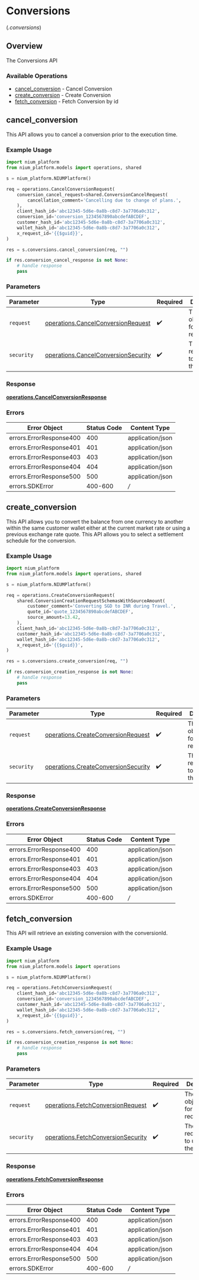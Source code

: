 # Conversions
(*.conversions*)

## Overview

The Conversions API

### Available Operations

* [cancel_conversion](#cancel_conversion) - Cancel Conversion
* [create_conversion](#create_conversion) - Create Conversion
* [fetch_conversion](#fetch_conversion) - Fetch Conversion by id

## cancel_conversion

This API allows you to cancel a conversion prior to the execution time.

### Example Usage

```python
import nium_platform
from nium_platform.models import operations, shared

s = nium_platform.NIUMPlatform()

req = operations.CancelConversionRequest(
    conversion_cancel_request=shared.ConversionCancelRequest(
        cancellation_comment='Cancelling due to change of plans.',
    ),
    client_hash_id='abc12345-5d6e-0a8b-c8d7-3a7706a0c312',
    conversion_id='conversion_1234567890abcdefABCDEF',
    customer_hash_id='abc12345-5d6e-0a8b-c8d7-3a7706a0c312',
    wallet_hash_id='abc12345-5d6e-0a8b-c8d7-3a7706a0c312',
    x_request_id='{{$guid}}',
)

res = s.conversions.cancel_conversion(req, "")

if res.conversion_cancel_response is not None:
    # handle response
    pass
```

### Parameters

| Parameter                                                                                  | Type                                                                                       | Required                                                                                   | Description                                                                                |
| ------------------------------------------------------------------------------------------ | ------------------------------------------------------------------------------------------ | ------------------------------------------------------------------------------------------ | ------------------------------------------------------------------------------------------ |
| `request`                                                                                  | [operations.CancelConversionRequest](../../models/operations/cancelconversionrequest.md)   | :heavy_check_mark:                                                                         | The request object to use for the request.                                                 |
| `security`                                                                                 | [operations.CancelConversionSecurity](../../models/operations/cancelconversionsecurity.md) | :heavy_check_mark:                                                                         | The security requirements to use for the request.                                          |


### Response

**[operations.CancelConversionResponse](../../models/operations/cancelconversionresponse.md)**
### Errors

| Error Object            | Status Code             | Content Type            |
| ----------------------- | ----------------------- | ----------------------- |
| errors.ErrorResponse400 | 400                     | application/json        |
| errors.ErrorResponse401 | 401                     | application/json        |
| errors.ErrorResponse403 | 403                     | application/json        |
| errors.ErrorResponse404 | 404                     | application/json        |
| errors.ErrorResponse500 | 500                     | application/json        |
| errors.SDKError         | 400-600                 | */*                     |

## create_conversion

This API allows you to convert the balance from one currency to another within the same customer wallet either at the current market rate or using a previous exchange rate quote. This API allows you to select a settlement schedule for the conversion.

### Example Usage

```python
import nium_platform
from nium_platform.models import operations, shared

s = nium_platform.NIUMPlatform()

req = operations.CreateConversionRequest(
    shared.ConversionCreationRequestSchemasWithSourceAmount(
        customer_comment='Converting SGD to INR during Travel.',
        quote_id='quote_1234567890abcdefABCDEF',
        source_amount=13.42,
    ),
    client_hash_id='abc12345-5d6e-0a8b-c8d7-3a7706a0c312',
    customer_hash_id='abc12345-5d6e-0a8b-c8d7-3a7706a0c312',
    wallet_hash_id='abc12345-5d6e-0a8b-c8d7-3a7706a0c312',
    x_request_id='{{$guid}}',
)

res = s.conversions.create_conversion(req, "")

if res.conversion_creation_response is not None:
    # handle response
    pass
```

### Parameters

| Parameter                                                                                  | Type                                                                                       | Required                                                                                   | Description                                                                                |
| ------------------------------------------------------------------------------------------ | ------------------------------------------------------------------------------------------ | ------------------------------------------------------------------------------------------ | ------------------------------------------------------------------------------------------ |
| `request`                                                                                  | [operations.CreateConversionRequest](../../models/operations/createconversionrequest.md)   | :heavy_check_mark:                                                                         | The request object to use for the request.                                                 |
| `security`                                                                                 | [operations.CreateConversionSecurity](../../models/operations/createconversionsecurity.md) | :heavy_check_mark:                                                                         | The security requirements to use for the request.                                          |


### Response

**[operations.CreateConversionResponse](../../models/operations/createconversionresponse.md)**
### Errors

| Error Object            | Status Code             | Content Type            |
| ----------------------- | ----------------------- | ----------------------- |
| errors.ErrorResponse400 | 400                     | application/json        |
| errors.ErrorResponse401 | 401                     | application/json        |
| errors.ErrorResponse403 | 403                     | application/json        |
| errors.ErrorResponse404 | 404                     | application/json        |
| errors.ErrorResponse500 | 500                     | application/json        |
| errors.SDKError         | 400-600                 | */*                     |

## fetch_conversion

This API will retrieve an existing conversion with the conversionId.

### Example Usage

```python
import nium_platform
from nium_platform.models import operations

s = nium_platform.NIUMPlatform()

req = operations.FetchConversionRequest(
    client_hash_id='abc12345-5d6e-0a8b-c8d7-3a7706a0c312',
    conversion_id='conversion_1234567890abcdefABCDEF',
    customer_hash_id='abc12345-5d6e-0a8b-c8d7-3a7706a0c312',
    wallet_hash_id='abc12345-5d6e-0a8b-c8d7-3a7706a0c312',
    x_request_id='{{$guid}}',
)

res = s.conversions.fetch_conversion(req, "")

if res.conversion_creation_response is not None:
    # handle response
    pass
```

### Parameters

| Parameter                                                                                | Type                                                                                     | Required                                                                                 | Description                                                                              |
| ---------------------------------------------------------------------------------------- | ---------------------------------------------------------------------------------------- | ---------------------------------------------------------------------------------------- | ---------------------------------------------------------------------------------------- |
| `request`                                                                                | [operations.FetchConversionRequest](../../models/operations/fetchconversionrequest.md)   | :heavy_check_mark:                                                                       | The request object to use for the request.                                               |
| `security`                                                                               | [operations.FetchConversionSecurity](../../models/operations/fetchconversionsecurity.md) | :heavy_check_mark:                                                                       | The security requirements to use for the request.                                        |


### Response

**[operations.FetchConversionResponse](../../models/operations/fetchconversionresponse.md)**
### Errors

| Error Object            | Status Code             | Content Type            |
| ----------------------- | ----------------------- | ----------------------- |
| errors.ErrorResponse400 | 400                     | application/json        |
| errors.ErrorResponse401 | 401                     | application/json        |
| errors.ErrorResponse403 | 403                     | application/json        |
| errors.ErrorResponse404 | 404                     | application/json        |
| errors.ErrorResponse500 | 500                     | application/json        |
| errors.SDKError         | 400-600                 | */*                     |

